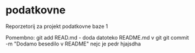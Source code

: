 # podatkovne
Reporzetorij za projekt podatkovne baze 1



Pomembno:
git add READ.md - doda datoteko
README.md v git
git commit -m "Dodamo besedilo v README"
nejc je pedr
hjajsdha